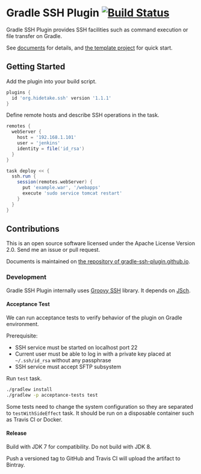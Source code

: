 Gradle SSH Plugin [![Build Status](https://travis-ci.org/int128/gradle-ssh-plugin.svg?branch=master)](https://travis-ci.org/int128/gradle-ssh-plugin)
=================

Gradle SSH Plugin provides SSH facilities such as command execution or file transfer on Gradle.

See [documents](https://gradle-ssh-plugin.github.io) for details,
and [the template project](https://github.com/gradle-ssh-plugin/template) for quick start.


Getting Started
---------------

Add the plugin into your build script.

```groovy
plugins {
  id 'org.hidetake.ssh' version '1.1.1'
}
```

Define remote hosts and describe SSH operations in the task.

```groovy
remotes {
  webServer {
    host = '192.168.1.101'
    user = 'jenkins'
    identity = file('id_rsa')
  }
}

task deploy << {
  ssh.run {
    session(remotes.webServer) {
      put 'example.war', '/webapps'
      execute 'sudo service tomcat restart'
    }
  }
}
```

Contributions
-------------

This is an open source software licensed under the Apache License Version 2.0.
Send me an issue or pull request.

Documents is maintained on [the repository of gradle-ssh-plugin.github.io](https://github.com/gradle-ssh-plugin/gradle-ssh-plugin.github.io).

### Development

Gradle SSH Plugin internally uses [Groovy SSH](https://github.com/int128/groovy-ssh) library.
It depends on [JSch](http://www.jcraft.com/jsch/).

#### Acceptance Test

We can run acceptance tests to verify behavior of the plugin on Gradle environment.

Prerequisite:

* SSH service must be started on localhost port 22
* Current user must be able to log in with a private key placed at `~/.ssh/id_rsa` without any passphrase
* SSH service must accept SFTP subsystem

Run `test` task.

```sh
./gradlew install
./gradlew -p acceptance-tests test
```

Some tests need to change the system configuration so they are separated to `testWithSideEffect` task.
It should be run on a disposable container such as Travis CI or Docker.

#### Release

Build with JDK 7 for compatibility. Do not build with JDK 8.

Push a versioned tag to GitHub and Travis CI will upload the artifact to Bintray.
